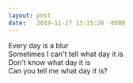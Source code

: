```yaml
---
layout: post
date:   2019-11-27 13:15:28 -0500
---
```

Every day is a blur
<br>Sometimes I can't tell what day it is
<br>Don't know what day it is
<br>Can you tell me what day it is?
